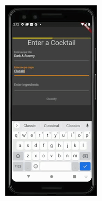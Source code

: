 <p align="center">
    <img width="302" height="628" src="../assets/images/codexAndroidDemo.gif">
</p>